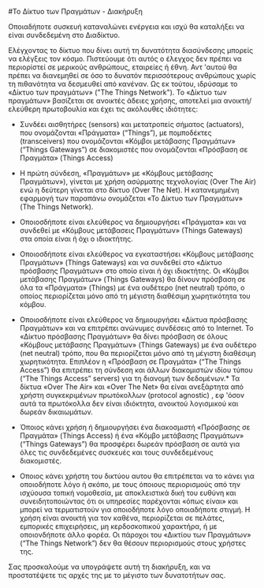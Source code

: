 #Το Δίκτυο των Πραγμάτων - Διακήρυξη

Οποιαδήποτε συσκευή καταναλώνει ενέργεια και ισχύ θα καταλήξει να είναι συνδεδεμένη στο Διαδίκτυο.

Ελέγχοντας το δίκτυο που δίνει αυτή τη δυνατότητα διασύνδεσης μπορείς να ελέγξεις τον κόσμο. Πιστεύουμε ότι αυτός ο έλεγχος δεν πρέπει να περιορίστεί σε μερικούς ανθρώπους, εταιρείες ή έθνη. Αντ 'αυτού θα πρέπει να διανεμηθεί σε όσο το δυνατόν περισσότερους ανθρώπους χωρίς τη πιθανότητα να δεσμευθεί από κανέναν. Ως εκ τούτου, ιδρύσαμε το «Δίκτυο των πραγμάτων» ("The Things Network").
Το «Δίκτυο των πραγμάτων» βασίζεται σε ανοικτές άδειες χρήσης, αποτελεί μια ανοικτή/ελεύθερη πρωτοβουλία και έχει τις ακόλουθες ιδιότητες:

*	Συνδέει αισθητήρες (sensors) και μετατροπείς σήματος (actuators), που ονομάζονται «Πράγματα» (“Τhings”),  με πομποδέκτες (transceivers) που ονομάζονται «Κόμβοι μετάβασης Πραγμάτων» (“Τhings Gateways”) σε διακομιστές που ονομάζονται «Πρόσβαση σε Πραγμάτα» (Things Access) 

*	Η πρώτη σύνδεση, «Πραγμάτων» με «Κόμβους μετάβασης Πραγμάτων»), γίνεται με χρήση ασύρματης τεχνολογίας (Over The Air) ενώ η δεύτερη γίνεται στο δίκτυο (Over The Net). Η κατανεμημένη εφαρμογή των παραπάνω ονομάζεται «Το Δίκτυο των Πραγμάτων» (The Things Network).

* Οποιοσδήποτε είναι ελεύθερος να δημιουργήσει «Πράγματα» και να συνδεθεί με «Κόμβους μετάβασεις Πραγμάτων» (Τhings Gateways) στα οποία είναι ή όχι ο ιδιοκτήτης.

*	Οποιοσδήποτε είναι ελεύθερος να εγκαταστήσει «Κόμβους μετάβασης Πραγμάτων» (Things Gateways) και να συνδεθεί στο «Δίκτυο πρόσβασης Πραγμάτων» στο οποίο είναι ή όχι ιδιοκτήτης. Οι «Κόμβοι μετάβασης Πραγμάτων» (Things Gateways) θα δίνουν πρόσβαση σε όλα τα «Πράγματα» (Things) με ένα ουδέτερο (net neutral) τρόπο, ο οποίος περιορίζεται μόνο από τη μέγιστη διαθέσιμη χωρητικότητα του κόμβου.

* Οποιοσδήποτε είναι ελεύθερος να δημιουργήσει «Δίκτυα πρόσβασης Πραγμάτων» και να επιτρέπει ανώνυμες συνδέσεις από το Internet. Το «Δίκτυο πρόσβασης Πραγμάτων» θα δίνει πρόσβαση σε όλους «Κόμβους μετάβασης Πραγμάτων» (Things Gateways) με ένα ουδέτερο (net neutral) τρόπο, που θα περιορίζεται μόνο από τη μέγιστη διαθέσιμη χωρητικότητα. Eπιπλέον η «Πρόσβαση σε Πραγμάτα» (“The Things Access”) θα επιτρέπει τη σύνδεση και άλλων διακομιστών ιδίου τύπου (“The Things Access” servers) για τη διανομή των δεδομένων.* Τα δίκτυα «Over The Air» και «Over The Net» θα είναι ανεξάρτητα από χρήστη συγκεκριμένων πρωτόκολλων (protocol agnostic) , εφ 'όσον αυτά τα πρωτόκολλα δεν είναι ιδιόκτητα, ανοικτού λογισμικού και δωρεάν δικαιωμάτων.

* Όποιος κάνει χρήση ή δημιουργήσει ένα διακοσμιστή «Πρόσβασης σε Πραγμάτα» (Things Access) ή ένα «Κόμβο μετάβασης Πραγμάτων» (“Things Gateways”)  θα προσφέρει δωρεάν πρόσβαση σε αυτά για όλες τις συνδεδεμένες συσκευές και τους συνδεδεμένους διακομιστές.

* Οποιος κάνει χρήστη του δικτύου αυτου θα επιτρέπεται να το κάνει για οποιοδήποτε λόγο ή σκόπο, με τους όποιους περιορισμούς από την ισχύουσα τοπική νομοθεσία, με αποκλειστικά δική του ευθύνη και συνειδητοποιώντας ότι οι υπηρεσίες παρέχονται «όπως είναι» και μπορεί να τερματιστούν για οποιοδήποτε λόγο οποιαδήποτε στιγμή. Η χρήση είναι ανοικτή για τον καθένα, περιορίζεται σε πελάτες, εμπορικές επιχειρήσεις, μη κερδοσκοπικού χαρακτήρα, ή με οποιονδήποτε άλλο φορέα. Οι πάροχοι του «Δικτίου των Πραγμάτων» (“Τhe Things Network”) δεν θα θέσουν περιορισμούς στους χρήστες της.


Σας προσκαλούμε να υπογράψετε αυτή τη διακήρυξη, και να προστατέψετε τις αρχές της με το μέγιστο των δυνατοτήτων σας.
